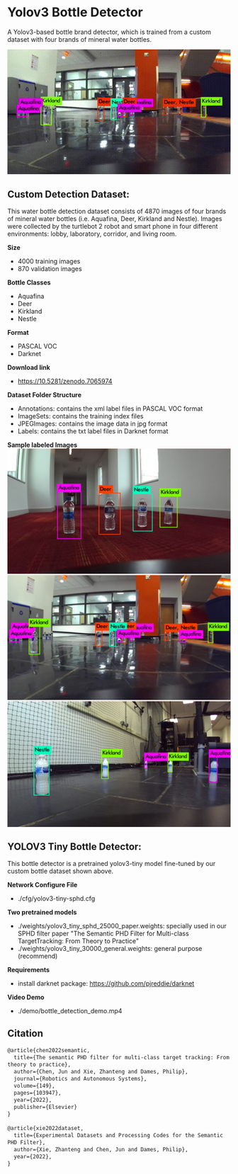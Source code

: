 # Yolov3 Bottle Detector
A Yolov3-based bottle brand detector, which is trained from a custom dataset with four brands of mineral water bottles.

![bottle_detection_demo](demo/bottle_detection_demo.gif "bottle_detection_demo") 

## Custom Detection Dataset:
This water bottle detection dataset consists of 4870 images of four brands of mineral water bottles (i.e. Aquafina, Deer, Kirkland and Nestle). Images were collected by the turtlebot 2 robot and smart phone in four different environments: lobby, laboratory, corridor, and living room. 

**Size** 
* 4000 training images
* 870 validation images

**Bottle Classes**
* Aquafina
* Deer
* Kirkland
* Nestle

**Format**
* PASCAL VOC
* Darknet

**Download link**
* https://10.5281/zenodo.7065974 

**Dataset Folder Structure**
* Annotations: contains the xml label files in PASCAL VOC format
* ImageSets: contains the training index files 
* JPEGImages: contains the image data in jpg format
* Labels: contains the txt label files in Darknet format

**Sample labeled Images**
![pv_corridor](demo/pv_corridor.jpg "pv_corridor") ![lobby](demo/lobby.png "lobby") ![lab126](demo/lab126.jpg "lab126") 

## YOLOV3 Tiny Bottle Detector:
This bottle detector is a pretrained yolov3-tiny model fine-tuned by our custom bottle dataset shown above. 

**Network Configure File**
* ./cfg/yolov3-tiny-sphd.cfg

**Two pretrained models**
* ./weights/yolov3_tiny_sphd_25000_paper.weights: specially used in our SPHD filter paper "The Semantic PHD Filter for Multi-class TargetTracking: From Theory to Practice"
* ./weights/yolov3_tiny_30000_general.weights: general purpose (recommend)

**Requirements**
* install darknet package: https://github.com/pjreddie/darknet  

**Video Demo**
* ./demo/bottle_detection_demo.mp4

## Citation
```
@article{chen2022semantic,
  title={The semantic PHD filter for multi-class target tracking: From theory to practice},
  author={Chen, Jun and Xie, Zhanteng and Dames, Philip},
  journal={Robotics and Autonomous Systems},
  volume={149},
  pages={103947},
  year={2022},
  publisher={Elsevier}
}

@article{xie2022dataset,
  title={Experimental Datasets and Processing Codes for the Semantic PHD Filter},
  author={Xie, Zhanteng and Chen, Jun and Dames, Philip},
  year={2022},
}

```
